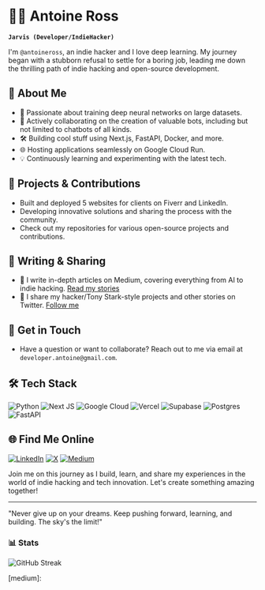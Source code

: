 # 🏄‍♂️ Antoine Ross

**`Jarvis (Developer/IndieHacker)`**

I'm `@antoineross`, an indie hacker and I love deep learning. My journey began with a stubborn refusal to settle for a boring job, leading me down the thrilling path of indie hacking and open-source development.

## 🚀 About Me
- 🧠 Passionate about training deep neural networks on large datasets.
- 🤖 Actively collaborating on the creation of valuable bots, including but not limited to chatbots of all kinds.
- 🛠 Building cool stuff using Next.js, FastAPI, Docker, and more.
- 🌐 Hosting applications seamlessly on Google Cloud Run.
- 💡 Continuously learning and experimenting with the latest tech.

## 🌟 Projects & Contributions
- Built and deployed 5 websites for clients on Fiverr and LinkedIn.
- Developing innovative solutions and sharing the process with the community.
- Check out my repositories for various open-source projects and contributions.

## 📝 Writing & Sharing
- 📖 I write in-depth articles on Medium, covering everything from AI to indie hacking. [Read my stories](https://medium.com/@antoineross)
- 🧠 I share my hacker/Tony Stark-style projects and other stories on Twitter. [Follow me](https://twitter.com/antoineross__)

## 📩 Get in Touch
- Have a question or want to collaborate? Reach out to me via email at `developer.antoine@gmail.com`.

## 🛠 Tech Stack
![Python](https://img.shields.io/badge/python-3670A0?style=for-the-badge&logo=python&logoColor=ffdd54)
![Next JS](https://img.shields.io/badge/Next-black?style=for-the-badge&logo=next.js&logoColor=white)
![Google Cloud](https://img.shields.io/badge/GoogleCloud-%234285F4.svg?style=for-the-badge&logo=google-cloud&logoColor=white)
![Vercel](https://img.shields.io/badge/vercel-%23000000.svg?style=for-the-badge&logo=vercel&logoColor=white)
![Supabase](https://img.shields.io/badge/Supabase-3ECF8E?style=for-the-badge&logo=supabase&logoColor=white)
![Postgres](https://img.shields.io/badge/postgres-%23316192.svg?style=for-the-badge&logo=postgresql&logoColor=white)
![FastAPI](https://img.shields.io/badge/FastAPI-005571?style=for-the-badge&logo=fastapi)

## 🌐 Find Me Online
[![LinkedIn](https://img.shields.io/badge/linkedin-%230077B5.svg?style=for-the-badge&logo=linkedin&logoColor=white)](https://www.linkedin.com/in/antoineross)
[![X](https://img.shields.io/badge/X-%23000000.svg?style=for-the-badge&logo=X&logoColor=white)](https://twitter.com/antoineross__)
[![Medium](https://img.shields.io/badge/Medium-12100E?style=for-the-badge&logo=medium&logoColor=white)](https://medium.com/@antoineross)

Join me on this journey as I build, learn, and share my experiences in the world of indie hacking and tech innovation. Let's create something amazing together!

---

"Never give up on your dreams. Keep pushing forward, learning, and building. The sky's the limit!"


### 📊 Stats
![GitHub Streak](https://streak-stats.demolab.com?user=AntoineRoss&theme=gruvbox&border_radius=4.5)

[website]: https://antoineross.com
[medium]: 
